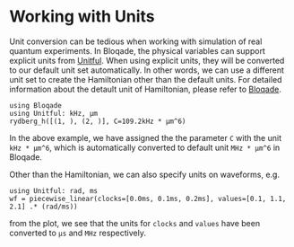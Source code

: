 # Working with Units

Unit conversion can be tedious when working with simulation
of real quantum experiments. In Bloqade, the physical variables can support explicit units from [Unitful](https://github.com/PainterQubits/Unitful.jl).
When using explicit units, they will be converted to our
default unit set automatically.  In other words,  we can use a different unit set to create the Hamiltonian other than the default units. For detailed information about 
the detault unit of Hamiltonian, please refer to [Bloqade](@ref). 

```@repl units
using Bloqade
using Unitful: kHz, µm
rydberg_h([(1, ), (2, )], C=109.2kHz * µm^6)
```
In the above example, we have assigned the the parameter `C` with the unit `kHz * µm^6`, which is automatically
converted to default unit `MHz * µm^6` in Bloqade. 

Other than the Hamiltonian, we can also specify units on waveforms, e.g. 

```@repl units
using Unitful: rad, ms
wf = piecewise_linear(clocks=[0.0ms, 0.1ms, 0.2ms], values=[0.1, 1.1, 2.1] .* (rad/ms))
```
from the plot, we see that the units for `clocks` and `values` have been converted to `μs` and `MHz` respectively. 